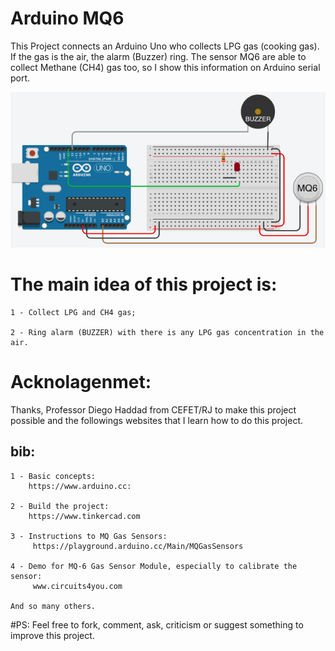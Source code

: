 # Arduino MQ6

   This Project connects an Arduino Uno who collects LPG gas (cooking gas). If the gas is the air, the alarm (Buzzer) ring. The sensor MQ6 are able to collect Methane (CH4) gas too, so I show this information on Arduino serial port.
 

![alt text](arduinoProject.png)

# The main idea of this project is:

    1 - Collect LPG and CH4 gas;
    
    2 - Ring alarm (BUZZER) with there is any LPG gas concentration in the air.
    

# Acknolagenmet:
   Thanks, Professor Diego Haddad from CEFET/RJ to make this project possible and the followings websites that I learn how to do this project.

bib:
----
    1 - Basic concepts:
        https://www.arduino.cc:
    
    2 - Build the project:
        https://www.tinkercad.com
 
    3 - Instructions to MQ Gas Sensors:
         https://playground.arduino.cc/Main/MQGasSensors

    4 - Demo for MQ-6 Gas Sensor Module, especially to calibrate the sensor:
         www.circuits4you.com

    And so many others.


#PS:
    Feel free to fork, comment, ask, criticism or suggest something to improve this project.
